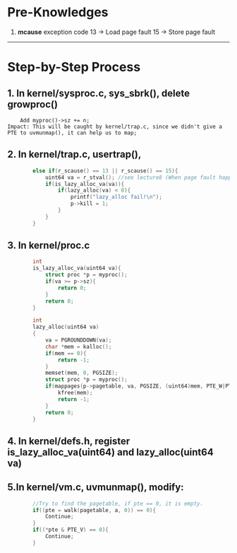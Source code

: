 # Pre-Knowledges

1.  **mcause** exception code
        13 -> Load page fault
        15 -> Store page fault

---

# Step-by-Step Process

## 1. In kernel/sysproc.c, sys_sbrk(), delete growproc()
        Add myproc()->sz += n;
    Impact: This will be caught by kernel/trap.c, since we didn't give a PTE to uvmunmap(), it can help us to map;

## 2. In kernel/trap.c, usertrap(), 
```CPP []
        else if(r_scause() == 13 || r_scause() == 15){
            uint64 va = r_stval(); //see lecture8 (When page fault happens, it will put the faulting address into that stval register)
            if(is_lazy_alloc_va(va)){
                if(lazy_alloc(va) < 0){
                    printf("lazy_alloc fail!\n");
                    p->kill = 1;
                }
            }
        }
```

## 3. In kernel/proc.c
```CPP []
        int
        is_lazy_alloc_va(uint64 va){
            struct proc *p = myproc();
            if(va >= p->sz){
                return 0;
            }
            return 0;
        }

        int 
        lazy_alloc(uint64 va)
        {
            va = PGROUNDDOWN(va);
            char *mem = kalloc();
            if(mem == 0){
                return -1;
            }
            memset(mem, 0, PGSIZE);
            struct proc *p = myproc();
            if(mappages(p->pagetable, va, PGSIZE, (uint64)mem, PTE_W|PTE_X|PTE_R|PTE_U) != 0){
                kfree(mem);
                return -1;
            }
            return 0;
        }
```

## 4. In kernel/defs.h, register is_lazy_alloc_va(uint64) and lazy_alloc(uint64 va)

## 5.In kernel/vm.c, uvmunmap(), modify:
```CPP []
        //Try to find the pagetable, if pte == 0, it is empty.
        if((pte = walk(pagetable, a, 0)) == 0){
            Continue;
        }
        if((*pte & PTE_V) == 0){
            Continue;
        }
```